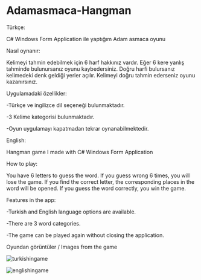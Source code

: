 # Adamasmaca-Hangman

Türkçe:

C# Windows Form Application ile yaptığım Adam asmaca oyunu

Nasıl oynanır:

Kelimeyi tahmin edebilmek için 6 harf hakkınız vardır. Eğer 6 kere yanlış tahminde bulunursanız oyunu kaybedersiniz. Doğru harfi bulursanız kelimedeki denk geldiği yerler açılır. Kelimeyi doğru tahmin ederseniz oyunu kazanırsınız.

Uygulamadaki özellikler:

-Türkçe ve ingilizce dil seçeneği bulunmaktadır.

-3 Kelime kategorisi bulunmaktadır.

-Oyun uygulamayı kapatmadan tekrar oynanabilmektedir.

English:

Hangman game I made with C# Windows Form Application

How to play:

You have 6 letters to guess the word. If you guess wrong 6 times, you will lose the game. If you find the correct letter, the corresponding places in the word will be opened. If you guess the word correctly, you win the game.

Features in the app:

-Turkish and English language options are available.

-There are 3 word categories.

-The game can be played again without closing the application.



Oyundan görüntüler / Images from the game

![turkishingame](https://user-images.githubusercontent.com/101431097/194776311-26aecf50-807b-454f-b5a1-7990e83ffe40.PNG)


![englishingame](https://user-images.githubusercontent.com/101431097/194776346-708dd0c3-1f59-4170-a4fa-ee1b07e4b246.PNG)
